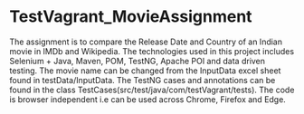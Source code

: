 # TestVagrant_MovieAssignment
The assignment is to compare the Release Date and Country of an Indian movie in IMDb and Wikipedia. The technologies used in this project includes Selenium + Java, Maven, POM, TestNG, Apache POI and data driven testing. The movie name can be changed from the InputData excel sheet found in testData/InputData. The TestNG cases and annotations can be found in the class TestCases(src/test/java/com/testVagrant/tests). The code is browser independent i.e can be used across Chrome, Firefox and Edge. 

